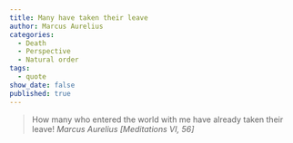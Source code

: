 ```yaml
---
title: Many have taken their leave
author: Marcus Aurelius
categories:
  - Death
  - Perspective
  - Natural order
tags:
  - quote
show_date: false
published: true
---
```

>How many who entered the world with me have already taken their leave!
> <cite>Marcus Aurelius [Meditations VI, 56]</cite>